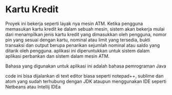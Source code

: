 # Kartu Kredit
Proyek ini bekerja seperti layak nya mesin ATM. Ketika pengguna memasukan kartu kredit ke dalam sebuah mesin, sistem akan bekerja mulai dari menampilkan jenis kartu kredit yang dimasukkan oleh pengguna, nomor pin yang sesuai dengan kartu, nominal atau limit yang tersedia, bukti transaksi dan output berupa penarikan sejumlah nominal atau saldo yang ditarik oleh pengguna. aplikasi ini diperuntukkan untuk sistem dalam aplikasi perbankan dan sistem dalam mesin ATM.

Bahasa yang digunakan untuk aplikasi ini adalah bahasa pemrograman Java

code ini bisa dijalankan di text editor biasa seperti notepad++, sublime dan atom yang sudah terhubung dengan JDK ataupun menggunakan IDE seperti Netbeans atau Intellij IDEa

